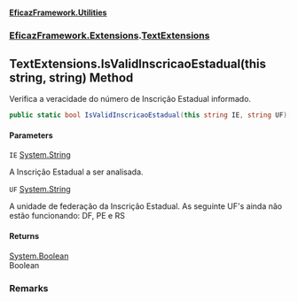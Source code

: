 #### [EficazFramework.Utilities](EficazFrameworkUtilities.md 'EficazFramework Utilities')
### [EficazFramework.Extensions](EficazFrameworkUtilities.md#EficazFramework.Extensions 'EficazFramework.Extensions').[TextExtensions](TextExtensions.md 'EficazFramework.Extensions.TextExtensions')

## TextExtensions.IsValidInscricaoEstadual(this string, string) Method

Verifica a veracidade do número de Inscrição Estadual informado.

```csharp
public static bool IsValidInscricaoEstadual(this string IE, string UF);
```
#### Parameters

<a name='EficazFramework.Extensions.TextExtensions.IsValidInscricaoEstadual(thisstring,string).IE'></a>

`IE` [System.String](https://docs.microsoft.com/en-us/dotnet/api/System.String 'System.String')

A Inscrição Estadual a ser analisada.

<a name='EficazFramework.Extensions.TextExtensions.IsValidInscricaoEstadual(thisstring,string).UF'></a>

`UF` [System.String](https://docs.microsoft.com/en-us/dotnet/api/System.String 'System.String')

A unidade de federação da Inscrição Estadual. As seguinte UF's ainda não estão funcionando: DF, PE e RS

#### Returns
[System.Boolean](https://docs.microsoft.com/en-us/dotnet/api/System.Boolean 'System.Boolean')  
Boolean

### Remarks
